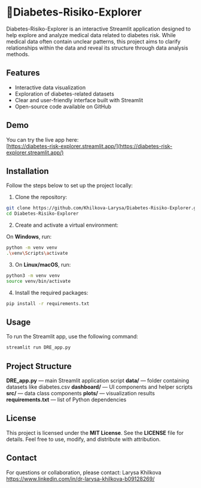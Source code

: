 # 🧬Diabetes-Risiko-Explorer
Diabetes-Risiko-Explorer is an interactive Streamlit application designed to help explore and analyze medical data related to diabetes risk. While medical data often contain unclear patterns, this project aims to clarify relationships within the data and reveal its structure through data analysis methods.

## Features

- Interactive data visualization
- Exploration of diabetes-related datasets
- Clear and user-friendly interface built with Streamlit
- Open-source code available on GitHub

## Demo

You can try the live app here:  
[https://diabetes-risk-explorer.streamlit.app/](https://diabetes-risk-explorer.streamlit.app/)

## Installation

Follow the steps below to set up the project locally:

1. Clone the repository:
```bash
git clone https://github.com/Khilkova-Larysa/Diabetes-Risiko-Explorer.git
cd Diabetes-Risiko-Explorer
```

2. Create and activate a virtual environment:

  On **Windows**, run:

```bash
python -m venv venv
.\venv\Scripts\activate
```

3. On **Linux/macOS**, run:

```bash
python3 -m venv venv
source venv/bin/activate
```

4. Install the required packages:
```bash
pip install -r requirements.txt
```

## Usage
To run the Streamlit app, use the following command:
```bash
streamlit run DRE_app.py
```

## Project Structure
**DRE_app.py** — main Streamlit application script
**data/** — folder containing datasets like diabetes.csv
**dashboard/** — UI components and helper scripts
**src/** — data class components
**plots/** — visualization results
**requirements.txt** — list of Python dependencies

## License
This project is licensed under the **MIT License**. See the **LICENSE** file for details.
Feel free to use, modify, and distribute with attribution.

## Contact
For questions or collaboration, please contact: Larysa Khilkova https://www.linkedin.com/in/dr-larysa-khilkova-b09128269/
